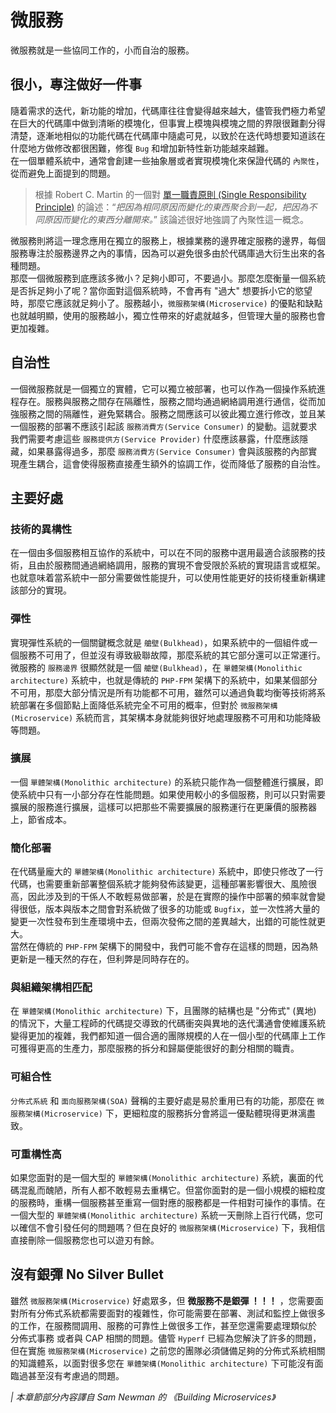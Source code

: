 # 微服務

微服務就是一些協同工作的，小而自治的服務。

## 很小，專注做好一件事

隨着需求的迭代，新功能的增加，代碼庫往往會變得越來越大，儘管我們極力希望在巨大的代碼庫中做到清晰的模塊化，但事實上模塊與模塊之間的界限很難劃分得清楚，逐漸地相似的功能代碼在代碼庫中隨處可見，以致於在迭代時想要知道該在什麼地方做修改都很困難，修復 `Bug` 和增加新特性新功能越來越難。   
在一個單體系統中，通常會創建一些抽象層或者實現模塊化來保證代碼的 `內聚性`，從而避免上面提到的問題。

> 根據 Robert C. Martin 的一個對 [單一職責原則 (Single Responsibility Principle)](https://baike.baidu.com/item/單一職責原則/9456515) 的論述：“*把因為相同原因而變化的東西聚合到一起，把因為不同原因而變化的東西分離開來。*” 該論述很好地強調了內聚性這一概念。

微服務則將這一理念應用在獨立的服務上，根據業務的邊界確定服務的邊界，每個服務專注於服務邊界之內的事情，因為可以避免很多由於代碼庫過大衍生出來的各種問題。   
那麼一個微服務到底應該多微小？足夠小即可，不要過小。那麼怎麼衡量一個系統是否拆足夠小了呢？當你面對這個系統時，不會再有 "過大" 想要拆小它的慾望時，那麼它應該就足夠小了。服務越小，`微服務架構(Microservice)` 的優點和缺點也就越明顯，使用的服務越小，獨立性帶來的好處就越多，但管理大量的服務也會更加複雜。

## 自治性

一個微服務就是一個獨立的實體，它可以獨立被部署，也可以作為一個操作系統進程存在。服務與服務之間存在隔離性，服務之間均通過網絡調用進行通信，從而加強服務之間的隔離性，避免緊耦合。服務之間應該可以彼此獨立進行修改，並且某一個服務的部署不應該引起該 `服務消費方(Service Consumer)` 的變動。這就要求我們需要考慮這些 `服務提供方(Service Provider)` 什麼應該暴露，什麼應該隱藏，如果暴露得過多，那麼 `服務消費方(Service Consumer)` 會與該服務的內部實現產生耦合，這會使得服務直接產生額外的協調工作，從而降低了服務的自治性。

## 主要好處

### 技術的異構性

在一個由多個服務相互協作的系統中，可以在不同的服務中選用最適合該服務的技術，且由於服務間通過網絡調用，服務的實現不會受限於系統的實現語言或框架。也就意味着當系統中一部分需要做性能提升，可以使用性能更好的技術棧重新構建該部分的實現。

### 彈性

實現彈性系統的一個關鍵概念就是 `艙壁(Bulkhead)`，如果系統中的一個組件或一個服務不可用了，但並沒有導致級聯故障，那麼系統的其它部分還可以正常運行。微服務的 `服務邊界` 很顯然就是一個 `艙壁(Bulkhead)`，在 `單體架構(Monolithic architecture)` 系統中，也就是傳統的 `PHP-FPM` 架構下的系統中，如果某個部分不可用，那麼大部分情況是所有功能都不可用，雖然可以通過負載均衡等技術將系統部署在多個節點上面降低系統完全不可用的概率，但對於 `微服務架構(Microservice)` 系統而言，其架構本身就能夠很好地處理服務不可用和功能降級等問題。

### 擴展

一個 `單體架構(Monolithic architecture)` 的系統只能作為一個整體進行擴展，即使系統中只有一小部分存在性能問題。如果使用較小的多個服務，則可以只對需要擴展的服務進行擴展，這樣可以把那些不需要擴展的服務運行在更廉價的服務器上，節省成本。

### 簡化部署

在代碼量龐大的 `單體架構(Monolithic architecture)` 系統中，即使只修改了一行代碼，也需要重新部署整個系統才能夠發佈該變更，這種部署影響很大、風險很高，因此涉及到的干係人不敢輕易做部署，於是在實際的操作中部署的頻率就會變得很低，版本與版本之間會對系統做了很多的功能或 `Bugfix`，並一次性將大量的變更一次性發布到生產環境中去，但兩次發佈之間的差異越大，出錯的可能性就更大。   
當然在傳統的 `PHP-FPM` 架構下的開發中，我們可能不會存在這樣的問題，因為熱更新是一種天然的存在，但利弊是同時存在的。

### 與組織架構相匹配

在 `單體架構(Monolithic architecture)` 下，且團隊的結構也是 "分佈式" (異地) 的情況下，大量工程師的代碼提交導致的代碼衝突與異地的迭代溝通會使維護系統變得更加的複雜，我們都知道一個合適的團隊規模的人在一個小型的代碼庫上工作可獲得更高的生產力，那麼服務的拆分和歸屬便能很好的劃分相關的職責。

### 可組合性

`分佈式系統` 和 `面向服務架構(SOA)` 聲稱的主要好處是易於重用已有的功能，那麼在 `微服務架構(Microservice)` 下，更細粒度的服務拆分會將這一優點體現得更淋漓盡致。

### 可重構性高

如果您面對的是一個大型的 `單體架構(Monolithic architecture)` 系統，裏面的代碼混亂而醜陋，所有人都不敢輕易去重構它。但當你面對的是一個小規模的細粒度的服務時，重構一個服務甚至重寫一個對應的服務都是一件相對可操作的事情。在一個大型的 `單體架構(Monolithic architecture)` 系統一天刪除上百行代碼，您可以確信不會引發任何的問題嗎？但在良好的 `微服務架構(Microservice)` 下，我相信直接刪除一個服務您也可以遊刃有餘。

## 沒有銀彈 No Silver Bullet

雖然 `微服務架構(Microservice)` 好處眾多，但 **微服務不是銀彈 ！！！** ，您需要面對所有分佈式系統都需要面對的複雜性，你可能需要在部署、測試和監控上做很多的工作，在服務間調用、服務的可靠性上做很多工作，甚至您還需要處理類似於 分佈式事務 或者與 CAP 相關的問題。儘管 `Hyperf` 已經為您解決了許多的問題，但在實施 `微服務架構(Microservice)` 之前您的團隊必須儲備足夠的分佈式系統相關的知識體系，以面對很多您在 `單體架構(Monolithic architecture)` 下可能沒有面臨過甚至沒有考慮過的問題。


*| 本章節部分內容譯自 Sam Newman 的 《Building Microservices》*
